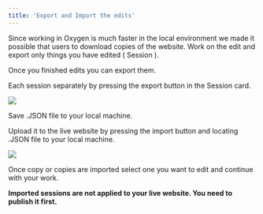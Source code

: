 ```yaml
---
title: 'Export and Import the edits'
---
```


Since working in Oxygen is much faster in the local environment we made it possible that users to download copies of the website. Work on the edit and export only things you have edited ( Session ).

Once you finished edits you can export them.

Each session separately by pressing the export button in the Session card.

![](../../img/import-export-1.png)

Save .JSON file to your local machine.

Upload it to the live website by pressing the import button and locating .JSON file to your local machine.

![](../../img/import-export-2.png)

Once copy or copies are imported select one you want to edit and continue with your work.

**Imported sessions are not applied to your live website. You need to publish it first.**